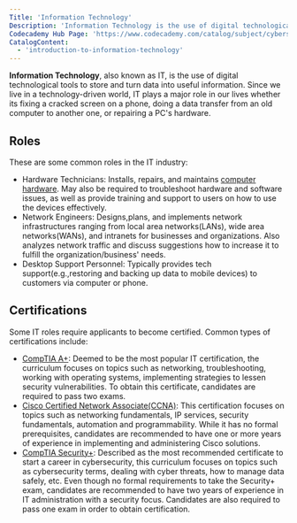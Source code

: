 ```yaml
---
Title: 'Information Technology'
Description: 'Information Technology is the use of digital technological tools to store and turn data into useful information'
Codecademy Hub Page: 'https://www.codecademy.com/catalog/subject/cybersecurity'
CatalogContent:
  - 'introduction-to-information-technology'
---
```


<link rel="cannonical" href="https://www.codecademy.com/courses/introduction-to-it/articles/it-overview"/>

**Information Technology**, also known as IT, is the use of digital technological tools to store and turn data into useful information. Since we live in a technology-driven world, IT plays a major role in our lives whether its fixing a cracked screen on a phone, doing a data transfer from an old computer to another one, or repairing a PC's hardware.

## Roles

These are some common roles in the IT industry:

- Hardware Technicians: Installs, repairs, and maintains [computer hardware](https://www.codecademy.com/resources/docs/general/computer-hardware). May also be required to troubleshoot hardware and software issues, as well as provide training and support to users on how to use the devices effectively.
- Network Engineers: Designs,plans, and implements network infrastructures ranging from local area networks(LANs), wide area networks(WANs), and intranets for businesses and organizations. Also analyzes network traffic and discuss suggestions how to increase it to fulfill the organization/business' needs.
- Desktop Support Personnel: Typically provides tech support(e.g.,restoring and backing up data to mobile devices) to customers via computer or phone.

## Certifications

Some IT roles require applicants to become certified. Common types of certifications include:

- [CompTIA A+](https://www.comptia.org/certifications/a): Deemed to be the most popular IT certification, the curriculum focuses on topics such as networking, troubleshooting, working with operating systems, implementing strategies to lessen security vulnerabilities. To obtain this certificate, candidates are required to pass two exams.
- [Cisco Certified Network Associate(CCNA)](https://www.cisco.com/c/en/us/training-events/training-certifications/certifications/associate/ccna.html#~about-ccna): This certification focuses on topics such as networking fundamentals, IP services, security fundamentals, automation and programmability. While it has no formal prerequisites, candidates are recommended to have one or more years of experience in implementing and administering Cisco solutions.
- [CompTIA Security+](https://www.comptia.org/certifications/security): Described as the most recommended certificate to start a career in cybersecurity, this curriculum focuses on topics such as cybersecurity terms, dealing with cyber threats, how to manage data safely, etc. Even though no formal requirements to take the Security+ exam, candidates are recommended to have two years of experience in IT administration with a security focus. Candidates are also required to pass one exam in order to obtain certification.
